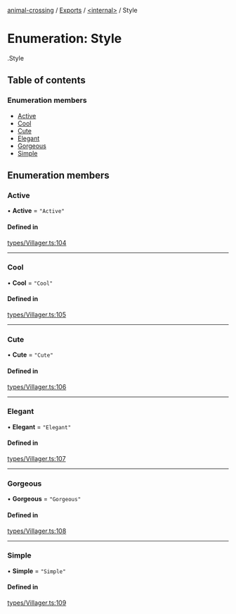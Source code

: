 [animal-crossing](../README.md) / [Exports](../modules.md) / [<internal\>](../modules/internal_.md) / Style

# Enumeration: Style

[<internal>](../modules/internal_.md).Style

## Table of contents

### Enumeration members

- [Active](internal_.Style-1.md#active)
- [Cool](internal_.Style-1.md#cool)
- [Cute](internal_.Style-1.md#cute)
- [Elegant](internal_.Style-1.md#elegant)
- [Gorgeous](internal_.Style-1.md#gorgeous)
- [Simple](internal_.Style-1.md#simple)

## Enumeration members

### Active

• **Active** = `"Active"`

#### Defined in

[types/Villager.ts:104](https://github.com/Norviah/animal-crossing/blob/3810f6b/module/types/Villager.ts#L104)

___

### Cool

• **Cool** = `"Cool"`

#### Defined in

[types/Villager.ts:105](https://github.com/Norviah/animal-crossing/blob/3810f6b/module/types/Villager.ts#L105)

___

### Cute

• **Cute** = `"Cute"`

#### Defined in

[types/Villager.ts:106](https://github.com/Norviah/animal-crossing/blob/3810f6b/module/types/Villager.ts#L106)

___

### Elegant

• **Elegant** = `"Elegant"`

#### Defined in

[types/Villager.ts:107](https://github.com/Norviah/animal-crossing/blob/3810f6b/module/types/Villager.ts#L107)

___

### Gorgeous

• **Gorgeous** = `"Gorgeous"`

#### Defined in

[types/Villager.ts:108](https://github.com/Norviah/animal-crossing/blob/3810f6b/module/types/Villager.ts#L108)

___

### Simple

• **Simple** = `"Simple"`

#### Defined in

[types/Villager.ts:109](https://github.com/Norviah/animal-crossing/blob/3810f6b/module/types/Villager.ts#L109)
